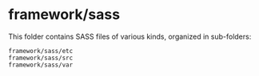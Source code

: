 # framework/sass

This folder contains SASS files of various kinds, organized in sub-folders:

    framework/sass/etc
    framework/sass/src
    framework/sass/var
